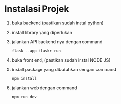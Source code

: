 # Instalasi Projek

1. buka backend (pastikan sudah instal python)
2. install library yang diperlukan

3. jalankan API backend nya dengan command
    
    `flask --app flaskr run`

4. buka front end, (pastikan sudah instal NODE JS)
5. install package yang dibutuhkan dengan command 
    
    `npm install`
6. jalankan web dengan command 
    
    `npm run dev`